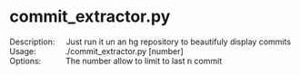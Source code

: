 # commit_extractor.py
Description:&nbsp;&nbsp;&nbsp;&nbsp;&nbsp;Just run it un an hg repository to beautifuly display commits  
Usage:&nbsp;&nbsp;&nbsp;&nbsp;&nbsp;&nbsp;&nbsp;&nbsp;&nbsp;&nbsp;&nbsp;&nbsp;&nbsp;./commit_extractor.py [number]  
Options:&nbsp;&nbsp;&nbsp;&nbsp;&nbsp;&nbsp;&nbsp;&nbsp;&nbsp;&nbsp;&nbsp;The number allow to limit to last n commit